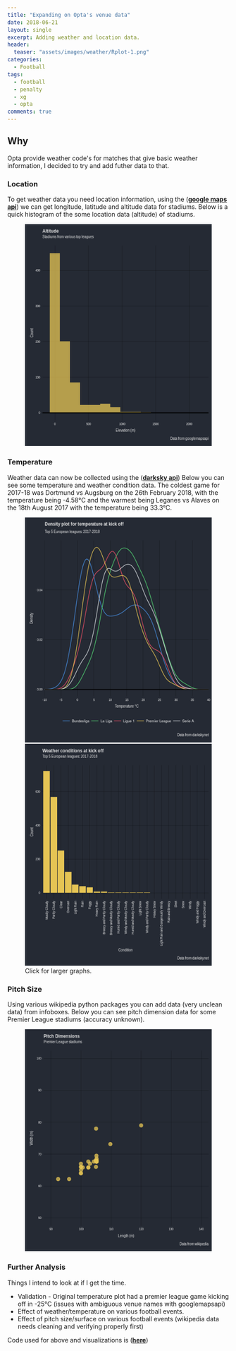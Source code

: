 ```yaml
---
title: "Expanding on Opta's venue data"
date: 2018-06-21
layout: single
excerpt: Adding weather and location data.
header:
  teaser: "assets/images/weather/Rplot-1.png"
categories:
  - Football
tags:
  - football
  - penalty
  - xg
  - opta
comments: true
---
```


## Why
Opta provide weather code's for matches that give basic weather information, I decided to try and add futher data to that.

### Location
To get weather data you need location information, using the ([**google maps api**](https://github.com/googlemaps/google-maps-services-python))
we can get longitude, latitude and altitude data for stadiums.
Below is a quick histogram of the some location data (altitude) of stadiums.

<figure class='centre'>
	<a href="/assets/images/weather/Rplot.png"><img src="/assets/images/weather/Rplot.png"></a>
</figure>

### Temperature
Weather data can now be collected using the ([**darksky api**](https://darksky.net/dev))
Below you can see some temperature and weather condition data.
The coldest game for 2017-18 was Dortmund vs Augsburg on the 26th February 2018, with the temperature being -4.58°C and the warmest being Leganes vs Alaves on the 18th August 2017 with the temperature being 33.3°C.

<figure class='half'>
	<a href="/assets/images/weather/Rplot-1.png"><img src="/assets/images/weather/Rplot-1.png"></a>
 	<a href="/assets/images/weather/Rplot02.png"><img src="/assets/images/weather/Rplot02.png"></a>
  <figcaption>Click for larger graphs.</figcaption>
</figure>

### Pitch Size
Using various wikipedia python packages you can add data (very unclean data) from infoboxes.
Below you can see pitch dimension data for some Premier League stadiums (accuracy unknown).

<figure class='one'>
	<a href="/assets/images/weather/Rplot03.png"><img src="/assets/images/weather/Rplot03.png"></a>
</figure>

### Further Analysis
Things I intend to look at if I get the time.
- Validation - Original temperature plot had a premier league game kicking off in -25°C (issues with ambiguous venue names with googlemapsapi)
- Effect of weather/temperature on various football events.
- Effect of pitch size/surface on various football events (wikipedia data needs cleaning and verifying properly first)

Code used for above and visualizations is ([**here**](https://github.com/markclare1992/stadium_details))
